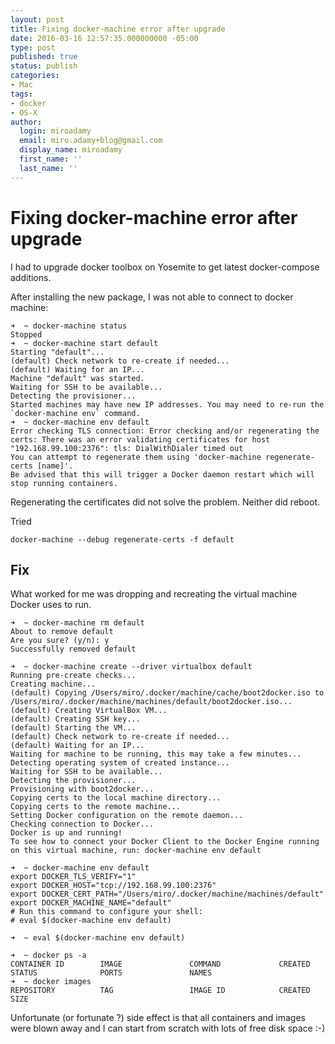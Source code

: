 ```yaml
---
layout: post
title: Fixing docker-machine error after upgrade
date: 2016-03-16 12:57:35.000000000 -05:00
type: post
published: true
status: publish
categories:
- Mac
tags:
- docker
- OS-X
author:
  login: miroadamy
  email: miro.adamy+blog@gmail.com
  display_name: miroadamy
  first_name: ''
  last_name: ''
---
```


# Fixing docker-machine error after upgrade

I had to upgrade docker toolbox on Yosemite to get latest docker-compose additions. 

After installing the new package, I was not able to connect to docker machine:

```
➜  ~ docker-machine status
Stopped
➜  ~ docker-machine start default
Starting "default"...
(default) Check network to re-create if needed...
(default) Waiting for an IP...
Machine "default" was started.
Waiting for SSH to be available...
Detecting the provisioner...
Started machines may have new IP addresses. You may need to re-run the `docker-machine env` command.
➜  ~ docker-machine env default
Error checking TLS connection: Error checking and/or regenerating the certs: There was an error validating certificates for host "192.168.99.100:2376": tls: DialWithDialer timed out
You can attempt to regenerate them using 'docker-machine regenerate-certs [name]'.
Be advised that this will trigger a Docker daemon restart which will stop running containers.
```

Regenerating the certificates did not solve the problem. Neither did reboot.

Tried

```
docker-machine --debug regenerate-certs -f default
```

## Fix

What worked for me was dropping and recreating the virtual machine Docker uses to run.

```
➜  ~ docker-machine rm default
About to remove default
Are you sure? (y/n): y
Successfully removed default

➜  ~ docker-machine create --driver virtualbox default
Running pre-create checks...
Creating machine...
(default) Copying /Users/miro/.docker/machine/cache/boot2docker.iso to /Users/miro/.docker/machine/machines/default/boot2docker.iso...
(default) Creating VirtualBox VM...
(default) Creating SSH key...
(default) Starting the VM...
(default) Check network to re-create if needed...
(default) Waiting for an IP...
Waiting for machine to be running, this may take a few minutes...
Detecting operating system of created instance...
Waiting for SSH to be available...
Detecting the provisioner...
Provisioning with boot2docker...
Copying certs to the local machine directory...
Copying certs to the remote machine...
Setting Docker configuration on the remote daemon...
Checking connection to Docker...
Docker is up and running!
To see how to connect your Docker Client to the Docker Engine running on this virtual machine, run: docker-machine env default

➜  ~ docker-machine env default
export DOCKER_TLS_VERIFY="1"
export DOCKER_HOST="tcp://192.168.99.100:2376"
export DOCKER_CERT_PATH="/Users/miro/.docker/machine/machines/default"
export DOCKER_MACHINE_NAME="default"
# Run this command to configure your shell:
# eval $(docker-machine env default)

➜  ~ eval $(docker-machine env default)

➜  ~ docker ps -a
CONTAINER ID        IMAGE               COMMAND             CREATED             STATUS              PORTS               NAMES
➜  ~ docker images
REPOSITORY          TAG                 IMAGE ID            CREATED             SIZE
```

Unfortunate (or fortunate ?) side effect is that all containers and images were blown away and I can start from scratch with lots of free disk space :-)

